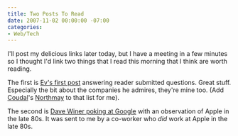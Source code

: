 ```yaml
---
title: Two Posts To Read
date: 2007-11-02 00:00:00 -07:00
categories:
- Web/Tech
---
```


<p>I'll post my delicious links later today, but I have a meeting in a few minutes so I thought I'd link two things that I read this morning that I think are worth reading.</p>

<p>The first is <a href="http://evhead.com/2007/11/where-should-you-be.asp">Ev's first post</a> answering reader submitted questions. Great stuff. Especially the bit about the companies he admires, they're mine too. (Add <a href="http://www.coudal.com/">Coudal</a>'s <a href="http://northmay.com/">Northmay</a> to that list for me).</p>

<p>The second is <a href="http://www.scripting.com/stories/2007/11/02/whatIsItLikeToWorkAtGoogle.html">Dave Winer poking at Google</a> with an observation of Apple in the late 80s. It was sent to me by a co-worker who <em>did</em> work at Apple in the late 80s.</p>
